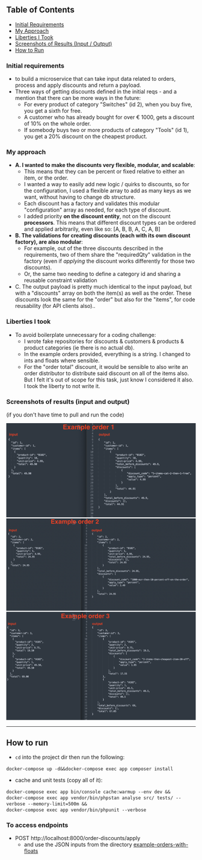 ## Table of Contents
- [Initial Requirements](#initial-requirements)
- [My Approach](#my-approach)
- [Liberties I Took](#liberties-i-took)
- [Screenshots of Results (Input / Output)](#screenshots-of-results-input-and-output)
- [How to Run](#how-to-run)

### Initial requirements

- to build a microservice that can take input data related to orders, process and apply discounts and return a payload.
- Three ways of getting discounts defined in the initial reqs - and a mention that there can be more ways in the future:
    - For every product of category "Switches" (id 2), when you buy five, you get a sixth for free.
    - A customer who has already bought for over € 1000, gets a discount of 10% on the whole order.
    - If somebody buys two or more products of category "Tools" (id 1), you get a 20% discount on the cheapest product.

### My approach

- **A. I wanted to make the discounts very flexible, modular, and scalable**:
    - This means that they can be percent or fixed relative to either an item, or the order.
    - I wanted a way to easily add new logic / quirks to discounts, so for the configuration, I used a flexible array to add as many keys as we want, without having to change db structure.
    - Each discount has a factory and validates this modular "configuration" array as needed, for each type of discount.
    - I added priority **on the discount entity**, not on the discount **processors**. This means that different discount types can be ordered and applied arbitrarily, even like so: [A, B, B, A, C, A, B]
- **B. The validations for creating discounts (each with its own discount factory), are also modular**:
    - For example, out of the three discounts described in the requirements, two of them share the "requiredQty" validation in the factory (even if _applying_ the discount works differently for those two discounts).
    - Or, the same two needing to define a category id and sharing a reusable constraint validation
- C. The output payload is pretty much identical to the input payload, but with a "discounts" array on both the item(s) as well as the order. These discounts look the same for the "order" but also for the "items", for code reusability (for API clients also)..


### Liberties I took
- To avoid boilerplate unnecessary for a coding challenge:
    - I wrote fake repositories for discounts & customers & products & product categories (ie there is no actual db).
    - In the example orders provided, everything is a string. I changed to ints and floats where sensible.
    - For the "order total" discount, it would be sensible to also write an order distributor to distribute said discount on all of the items also. But I felt it's out of scope for this task, just know I considered it also. I took the liberty to not write it.

### Screenshots of results (input and output)
(if you don't have time to pull and run the code)

![alt text](example-order-1.png "Title")
![alt text](example-order-2.png "Title")
![alt text](example-order-3.png "Title")

______
## How to run
- `cd` into the project dir then run the following:

```shell
docker-compose up -d&&docker-compose exec app composer install
```

- cache and unit tests (copy all of it):
```shell
docker-compose exec app bin/console cache:warmup --env dev &&
docker-compose exec app vendor/bin/phpstan analyse src/ tests/ --verbose --memory-limit=500m &&
docker-compose exec app vendor/bin/phpunit --verbose
```

### To access endpoints
- POST http://localhost:8000/order-discounts/apply
  - and use the JSON inputs from the directory [example-orders-with-floats](./example-orders-with-floats/)
